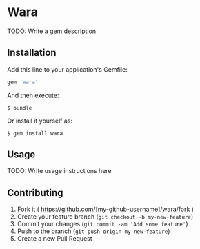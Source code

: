 # Wara

TODO: Write a gem description

## Installation

Add this line to your application's Gemfile:

```ruby
gem 'wara'
```

And then execute:

    $ bundle

Or install it yourself as:

    $ gem install wara

## Usage

TODO: Write usage instructions here

## Contributing

1. Fork it ( https://github.com/[my-github-username]/wara/fork )
2. Create your feature branch (`git checkout -b my-new-feature`)
3. Commit your changes (`git commit -am 'Add some feature'`)
4. Push to the branch (`git push origin my-new-feature`)
5. Create a new Pull Request
